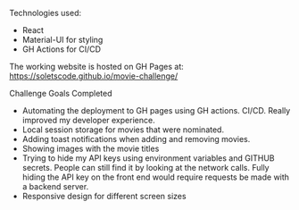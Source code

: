 Technologies used:

- React
- Material-UI for styling
- GH Actions for CI/CD

The working website is hosted on GH Pages at:
https://soletscode.github.io/movie-challenge/

Challenge Goals Completed

- Automating the deployment to GH pages using GH actions. CI/CD. Really improved my developer experience.
- Local session storage for movies that were nominated.
- Adding toast notifications when adding and removing movies.
- Showing images with the movie titles
- Trying to hide my API keys using environment variables and GITHUB secrets. People can still find it by looking at the network calls. Fully hiding the API key on the front end would require requests be made with a backend server.
- Responsive design for different screen sizes
